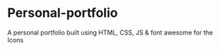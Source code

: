 # Personal-portfolio
A personal portfolio built using HTML, CSS, JS &amp; font awesome for the Icons

